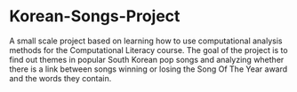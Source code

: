# Korean-Songs-Project

A small scale project based on learning how to use computational analysis methods for the Computational Literacy course. The goal of the project is to find out themes in popular South Korean pop songs and analyzing whether there is a link between songs winning or losing the Song Of The Year award and the words they contain.
